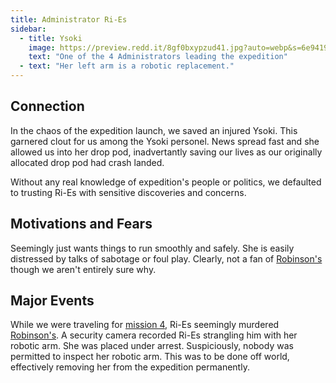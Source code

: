```yaml
---
title: Administrator Ri-Es
sidebar:
  - title: Ysoki
    image: https://preview.redd.it/8gf0bxypzud41.jpg?auto=webp&s=6e9419d14de91ed1df9e93abc16311ee534dc321
    text: "One of the 4 Administrators leading the expedition"
  - text: "Her left arm is a robotic replacement."
---
```


## Connection

In the chaos of the expedition launch, we saved an injured Ysoki. This garnered clout for us among the Ysoki personel. News spread fast and she allowed us into her drop pod, inadvertantly saving our lives as our originally allocated drop pod had crash landed.

Without any real knowledge of expedition's people or politics, we defaulted to trusting Ri-Es with sensitive discoveries and concerns.

## Motivations and Fears

Seemingly just wants things to run smoothly and safely. She is easily distressed by talks of sabotage or foul play. Clearly, not a fan of [Robinson's](../npcs/robinson.md) though we aren't entirely sure why.

## Major Events

While we were traveling for [mission 4](../missions/4.md), Ri-Es seemingly murdered [Robinson's](../npcs/robinson.md). A security camera recorded Ri-Es strangling him with her robotic arm. She was placed under arrest. Suspiciously, nobody was permitted to inspect her robotic arm. This was to be done off world, effectively removing her from the expedition permanently.
